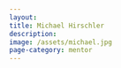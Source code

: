```yaml
---
layout:
title: Michael Hirschler
description:
image: /assets/michael.jpg
page-category: mentor
---
```


